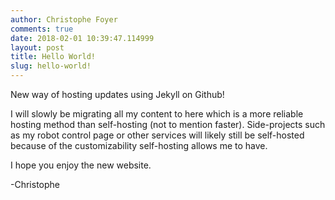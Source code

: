 ```yaml
---
author: Christophe Foyer
comments: true
date: 2018-02-01 10:39:47.114999
layout: post
title: Hello World!
slug: hello-world!
---
```

New way of hosting updates using Jekyll on Github!

I will slowly be migrating all my content to here which is a more reliable hosting method than self-hosting (not to mention faster). Side-projects such as my robot control page or other services will likely still be self-hosted because of the customizability self-hosting allows me to have.  
  

I hope you enjoy the new website.  
  

-Christophe
